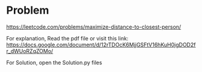 # Problem

https://leetcode.com/problems/maximize-distance-to-closest-person/

For explanation, Read the pdf file or visit this link:
https://docs.google.com/document/d/12rTDOcK6MjjGSFtV16hKuH0jgDOD2fr_dWUoRZqZOMo/

For Solution, open the Solution.py files